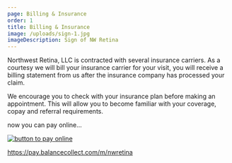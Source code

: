 ```yaml
---
page: Billing & Insurance
order: 1
title: Billing & Insurance
image: /uploads/sign-1.jpg
imageDescription: Sign of NW Retina
---
```

Northwest Retina, LLC is contracted with several insurance carriers. As a courtesy we will bill your insurance carrier for your visit, you will receive a billing statement from us after the insurance company has processed your claim.

We encourage you to check with your insurance plan before making an appointment. This will allow you to become familiar with your coverage, copay and referral requirements.

now you can pay online...

 [![button to pay online](/uploads/xpress-pay-it-button.png)](https://pay.balancecollect.com/m/nwretina)

<https://pay.balancecollect.com/m/nwretina>